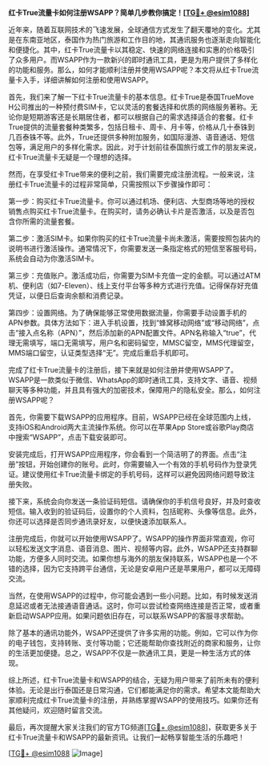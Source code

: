 **红卡True流量卡如何注册WSAPP？简单几步教你搞定！[[TG💪+ @esim1088](https://t.me/s/esim1088)]**

近年来，随着互联网技术的飞速发展，全球通信方式发生了翻天覆地的变化。尤其是在东南亚地区，泰国作为热门旅游和工作目的地，其通讯服务也逐渐走向智能化和便捷化。其中，红卡True流量卡以其稳定、快速的网络连接和实惠的价格吸引了众多用户。而WSAPP作为一款新兴的即时通讯工具，更是为用户提供了多样化的功能和服务。那么，如何才能顺利注册并使用WSAPP呢？本文将从红卡True流量卡入手，详细讲解如何注册和使用WSAPP。

首先，我们来了解一下红卡True流量卡的基本信息。红卡True是泰国TrueMove H公司推出的一种预付费SIM卡，它以灵活的套餐选择和优质的网络服务著称。无论你是短期游客还是长期居住者，都可以根据自己的需求选择适合的套餐。红卡True提供的流量套餐种类繁多，包括日租卡、周卡、月卡等，价格从几十泰铢到几百泰铢不等。此外，True还提供多种附加服务，如国际漫游、语音通话、短信包等，满足用户的多样化需求。因此，对于计划前往泰国旅行或工作的朋友来说，红卡True流量卡无疑是一个理想的选择。

然而，在享受红卡True带来的便利之前，我们需要完成注册流程。一般来说，注册红卡True流量卡的过程非常简单，只需按照以下步骤操作即可：

第一步：购买红卡True流量卡。你可以通过机场、便利店、大型商场等地的授权销售点购买红卡True流量卡。在购买时，请务必确认卡片是否激活，以及是否包含你所需的流量套餐。

第二步：激活SIM卡。如果你购买的红卡True流量卡尚未激活，需要按照包装内的说明书进行激活操作。通常情况下，你需要发送一条指定格式的短信至客服号码，系统会自动为你激活SIM卡。

第三步：充值账户。激活成功后，你需要为SIM卡充值一定的金额。可以通过ATM机、便利店（如7-Eleven）、线上支付平台等多种方式进行充值。记得保存好充值凭证，以便日后查询余额和消费记录。

第四步：设置网络。为了确保能够正常使用数据流量，你需要手动设置手机的APN参数。具体方法如下：进入手机设置，找到“蜂窝移动网络”或“移动网络”，点击“接入点名称（APN）”，然后添加新的APN配置文件。APN名称输入“true”，代理无需填写，端口无需填写，用户名和密码留空，MMSC留空，MMS代理留空，MMS端口留空，认证类型选择“无”。完成后重启手机即可。

完成了红卡True流量卡的注册后，接下来就是如何注册并使用WSAPP了。WSAPP是一款类似于微信、WhatsApp的即时通讯工具，支持文字、语音、视频聊天等多种功能，并且具有强大的加密技术，保障用户的隐私安全。那么，如何注册WSAPP呢？

首先，你需要下载WSAPP的应用程序。目前，WSAPP已经在全球范围内上线，支持iOS和Android两大主流操作系统。你可以在苹果App Store或谷歌Play商店中搜索“WSAPP”，点击下载安装即可。

安装完成后，打开WSAPP应用程序，你会看到一个简洁明了的界面。点击“注册”按钮，开始创建你的账号。此时，你需要输入一个有效的手机号码作为登录凭证。建议使用红卡True流量卡绑定的手机号码，这样可以避免因网络问题导致注册失败。

接下来，系统会向你发送一条验证码短信。请确保你的手机信号良好，并及时查收短信。输入收到的验证码后，设置你的个人资料，包括昵称、头像等信息。此外，你还可以选择是否同步通讯录好友，以便快速添加联系人。

注册完成后，你就可以开始使用WSAPP了。WSAPP的操作界面非常直观，你可以轻松发送文字消息、语音消息、图片、视频等内容。此外，WSAPP还支持群聊功能，方便多人同时交流。如果你想与海外的朋友保持联系，WSAPP也是一个不错的选择，因为它支持跨平台通信，无论是安卓用户还是苹果用户，都可以无障碍交流。

当然，在使用WSAPP的过程中，你可能会遇到一些小问题。比如，有时候发送消息延迟或者无法接通语音通话。这时，你可以尝试检查网络连接是否正常，或者重新启动WSAPP应用。如果问题依旧存在，可以联系WSAPP的客服寻求帮助。

除了基本的通讯功能外，WSAPP还提供了许多实用的功能。例如，它可以作为你的电子钱包，支持转账、支付等功能；它还能帮助你查找附近的商家和服务，让你的生活更加便捷。总之，WSAPP不仅是一款通讯工具，更是一种生活方式的体现。

综上所述，红卡True流量卡和WSAPP的结合，无疑为用户带来了前所未有的便利体验。无论是出行泰国还是日常沟通，它们都能满足你的需求。希望本文能帮助大家顺利完成红卡True流量卡的注册，并熟练掌握WSAPP的使用技巧。如果你还有其他疑问，欢迎随时留言交流。

最后，再次提醒大家关注我们的官方TG频道[[TG💪+ @esim1088](https://t.me/s/esim1088)]，获取更多关于红卡True流量卡和WSAPP的最新资讯。让我们一起畅享智能生活的乐趣吧！

[[TG💪+ @esim1088](https://t.me/s/esim1088) ![Image](https://i.postimg.cc/4NQfJmqS/Snipaste-2025-05-13-00-14-12.png)]